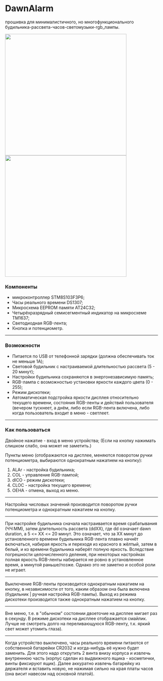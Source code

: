 # DawnAlarm
прошивка для минималистичного, но многофункционального будильника-рассвета-часов-светомузыки-rgb_лампы.

<img src="./image1.jpg" width="400"> <img src="./image2.jpg" width="400">

### Компоненты
- микроконтроллер STM8S103F3P6;
- Часы реального времени DS1307;
- Микросхема EEPROM памяти AT24C32;
- Четырёхразрядный семисегментный индикатор на микросхеме TM1637;
- Светодиодная RGB-лента;
- Кнопка и потенциометр.
******************************************************************
### Возможности
- Питается по USB от телефонной зарядки (должна обеспечивать ток не меньше 1A);
- Световой будильник с настраиваемой длительностью рассвета (5 - 20 минут);
- Настройки будильника сохраняются в энергонезависимую память;
- RGB-лампа с возможностью установки яркости каждого цвета (0 - 255);
- Режим дискотеки;
- Автоматическая подстройка яркости дисплея относительно текущего времени,
состояния RGB-ленты и действий пользователя (вечером тускнеет, а днём,
либо если RGB-лента включена, либо когда пользователь входит в меню - светлеет.
********************************************************************************
### Как пользоваться
Двойное нажатие - вход в меню устройства; (Если на кнопку нажимать слишком слабо,
она может не заметить.)

Пункты меню (отображаются на дисплее, меняются поворотом ручки потенциометра,
выбираются однократным нажатием на кнопку):
1. ALAr - настройка будильника;
2.  COL - управление RGB-лампой;
3. dICO - режим дискотеки;
4. CLOC - настройка текущего времени;
5. OEHA - отмена, выход из меню.
********************************************************************************
Настройка числовых значений производится поворотом ручки потенциометра
и однократным нажатием на кнопку.
******************************************************************************************
При настройке будильника сначала настраивается время срабатывания (ЧЧ:ММ),
затем длительность рассвета (ddXX), где dd означает dawn duration,
а 5 <= XX <= 20 минут. Это означает, что за XX минут до установленного времени будильника
RGB-лента плавно начнёт включаться, набирая яркость и переходя из красного в жёлтый,
затем в белый, и ко времени будильника наберёт полную яркость. Вследствие погрешности
целочисленного деления, при некоторых настройках полная яркость RGB-ленты набирается
не ровно в установленное время, а минутой раньше/позже. Однако это не заметно и особой
роли не играет.
******************************************************************************************
Выключение RGB-ленты производится однократным нажатием на кнопку, в независимости от того,
каким образом она была включена (будильник | ручная настройка RGB-лампы).
Выход из режима дискотеки производится также однократным нажатием на кнопку.
******************************************************************************************
Вне меню, т.е. в "обычном" состоянии двоеточие на дисплее мигает раз в секунду.
В режиме дискотеки на дисплее отображается смайлик.
Лучше не смотреть долго на переливающуюся RGB-ленту, т.к. яркий свет может утомить глаза).
******************************************************************************************
Когда устройство выключено, часы реального времени питаются от собственной батарейки CR2032
и когда-нибудь её нужно будет заменить. Для этого надо открутить 2 винта внизу корпуса и
извлечь внутреннюю часть (корпус сделан из выдвижного ящика - косметички, винты фиксируют ящик).
Далее аккуратно извлечь батарейку из держателя и вставить новую, не нажимая сильно
на края платы часов (она висит навесом над основной платой).
